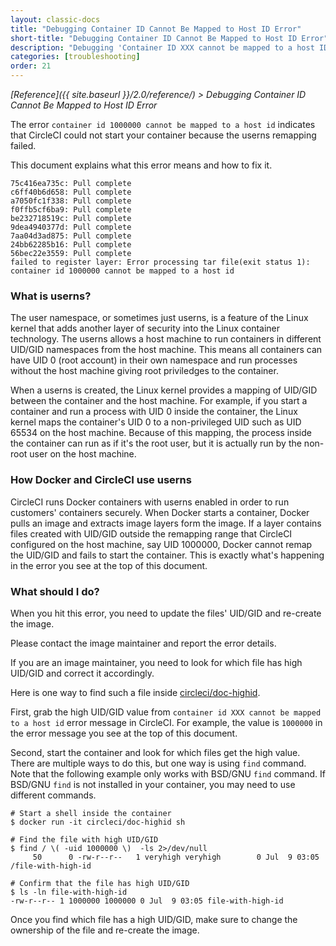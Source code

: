 ```yaml
---
layout: classic-docs
title: "Debugging Container ID Cannot Be Mapped to Host ID Error"
short-title: "Debugging Container ID Cannot Be Mapped to Host ID Error"
description: "Debugging 'Container ID XXX cannot be mapped to a host ID' error when starting a container"
categories: [troubleshooting]
order: 21
---
```

*[Reference]({{ site.baseurl }}/2.0/reference/) > Debugging Container ID Cannot Be Mapped to Host ID Error*

The error `container id 1000000 cannot be mapped to a host id` indicates that CircleCI could not start your
container because the userns remapping failed.

This document explains what this error means and how to fix it.

```
75c416ea735c: Pull complete
c6ff40b6d658: Pull complete
a7050fc1f338: Pull complete
f0ffb5cf6ba9: Pull complete
be232718519c: Pull complete
9dea4940377d: Pull complete
7aa04d3ad875: Pull complete
24bb62285b16: Pull complete
56bec22e3559: Pull complete
failed to register layer: Error processing tar file(exit status 1): container id 1000000 cannot be mapped to a host id
```

### What is userns?

The user namespace, or sometimes just userns, is a feature of the Linux kernel that adds another layer of security into
the Linux container technology. The userns allows a host machine to run containers in different UID/GID namespaces from
the host machine. This means all containers can have UID 0 (root account) in their own namespace and run processes without the host machine giving root priviledges to the container.

When a userns is created, the Linux kernel provides a mapping of UID/GID between the container and the host machine.
For example, if you start a container and run a process with UID 0 inside the container, the Linux kernel maps the container's UID 0 to a non-privileged UID such as UID 65534 on the host machine. Because of this mapping, the process inside the container can run as if it's the root user, but it is actually run by the non-root user on the host machine.

### How Docker and CircleCI use userns

CircleCI runs Docker containers with userns enabled in order to run customers' containers securely.
When Docker starts a container, Docker pulls an image and extracts image layers form the image. If a layer contains files created with UID/GID outside the remapping range that CircleCI configured on the host machine, say UID 1000000, Docker cannot remap the UID/GID and fails to start the container. This is exactly what's happening in the error you see at the top of this document.

### What should I do?

When you hit this error, you need to update the files' UID/GID and re-create the image.

Please contact the image maintainer and report the error details.

If you are an image maintainer, you need to look for which file has high UID/GID and correct it accordingly.

Here is one way to find such a file inside [circleci/doc-highid](https://hub.docker.com/r/circleci/doc-highid).

First, grab the high UID/GID value from `container id XXX cannot be mapped to a host id` error message in CircleCI.
For example, the value is `1000000` in the error message you see at the top of this document.

Second, start the container and look for which files get the high value. There are multiple ways to do this, but one way is using `find` command. Note that the following example only works with BSD/GNU `find` command. If BSD/GNU `find` is not installed in your container, you may need to use different commands.

```
# Start a shell inside the container
$ docker run -it circleci/doc-highid sh

# Find the file with high UID/GID
$ find / \( -uid 1000000 \)  -ls 2>/dev/null
     50      0 -rw-r--r--   1 veryhigh veryhigh        0 Jul  9 03:05 /file-with-high-id

# Confirm that the file has high UID/GID
$ ls -ln file-with-high-id
-rw-r--r-- 1 1000000 1000000 0 Jul  9 03:05 file-with-high-id
```

Once you find which file has a high UID/GID, make sure to change the ownership of the file and re-create the image.
